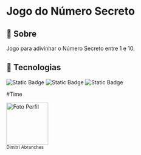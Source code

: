 <h1> Jogo do Número Secreto</h1>

<h2> 📒 Sobre</h2>
<p>Jogo para adivinhar o Número Secreto entre 1 e 10.</p>

## 🔧 Tecnologias

<div>
  <img alt="Static Badge" src="https://img.shields.io/badge/HTML-F24F00?style=for-the-badge&logo=html5&logoColor=white">
  <img alt="Static Badge" src="https://img.shields.io/badge/CSS-%23663399?style=for-the-badge&logo=css&logoColor=white">
  <img alt="Static Badge" src="https://img.shields.io/badge/JavaScript-%23F7DF1E?style=for-the-badge&logo=javascript&logoColor=black">
</div>


#Time

<img alt="Foto Perfil" src="https://avatars.githubusercontent.com/u/104279562?v=4" width=110><br><sub>Dimitri Abranches</sub>
